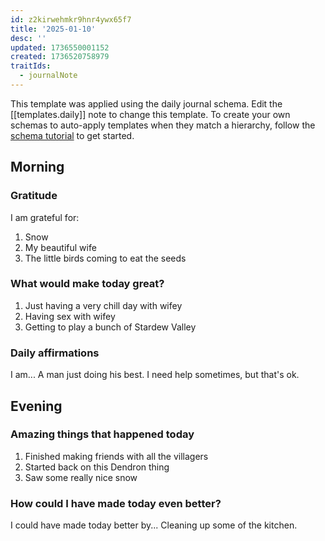 ```yaml
---
id: z2kirwehmkr9hnr4ywx65f7
title: '2025-01-10'
desc: ''
updated: 1736550001152
created: 1736520758979
traitIds:
  - journalNote
---
```

This template was applied using the daily journal schema. Edit the [[templates.daily]] note to change this template.
To create your own schemas to auto-apply templates when they match a hierarchy, follow the [schema tutorial](https://blog.dendron.so/notes/P1DL2uXHpKUCa7hLiFbFA/) to get started.

<!--
Based on the journaling method created by Intelligent Change:
- [Intelligent Change: Our Story](https://www.intelligentchange.com/pages/our-story)
- [The Five Minute Journal](https://www.intelligentchange.com/products/the-five-minute-journal)
-->

## Morning

<!-- Fill out this section after waking up -->

### Gratitude

I am grateful for:

1. Snow
2. My beautiful wife
3. The little birds coming to eat the seeds

### What would make today great?

1. Just having a very chill day with wifey
2. Having sex with wifey
3. Getting to play a bunch of Stardew Valley

### Daily affirmations

I am...
A man just doing his best. I need help sometimes, but that's ok.

## Evening

<!-- Fill out this section before going to sleep, reflecting on your day -->

### Amazing things that happened today

1. Finished making friends with all the villagers
2. Started back on this Dendron thing
3. Saw some really nice snow

### How could I have made today even better?

I could have made today better by...
Cleaning up some of the kitchen.

